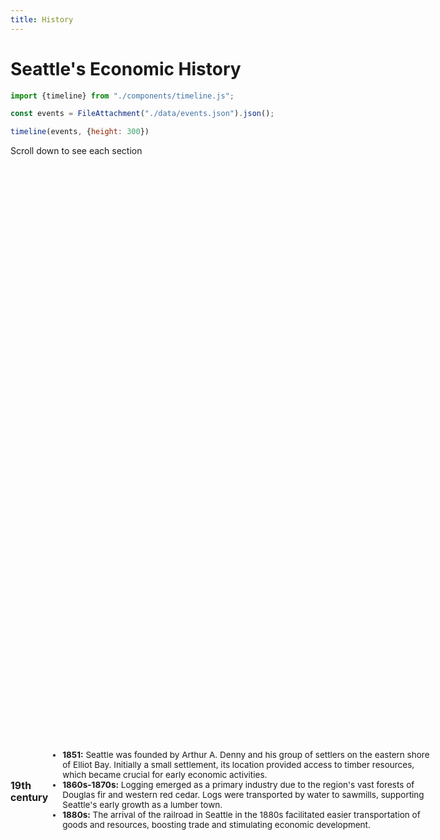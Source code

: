 ```yaml
---
title: History
---
```


<h1> Seattle's Economic History </h1>

```js
import {timeline} from "./components/timeline.js";
```

```js
const events = FileAttachment("./data/events.json").json();
```

```js
timeline(events, {height: 300})
```
<p>Scroll down to see each section </p>
<div class="sticky-container">


  <div class="sticky-section">

  ### 19th century
  <ul id= "found-growth">
    <li> <b>1851:</b> Seattle was founded by Arthur A. Denny and his group of settlers on the eastern shore of Elliot Bay. Initially a small settlement, its location provided access to timber resources, which became crucial for early economic activities.
    </li>
    <li> <b>1860s-1870s:</b> Logging emerged as a primary industry due to the region's vast forests of Douglas fir and western red cedar. Logs were transported by water to sawmills, supporting Seattle's early growth as a lumber town.
    </li>
    <li> <b>1880s:</b> The arrival of the railroad in Seattle in the 1880s facilitated easier transportation of goods and resources, boosting trade and stimulating economic development.
    </li>
  </ul>
  </div>



  <div class="sticky-section">

  ### Early 20th century
  <ul id= "found-growth">
    <li><b>1897-1899:</b> The Klondike Gold Rush brought thousands of prospectors through Seattle on their way to Alaska and the Yukon, transforming the city into a supply and transportation hub. This event significantly boosted Seattle's economy and population.
    </li>
    <li><b>1907:</b> The completion of the Lake Washington Ship Canal connected Puget Sound to Lake Union and Lake Washington, creating a continuous navigable waterway. This enhanced Seattle's maritime trade capabilities and contributed to its status as a major port city.
    </li>
    <li><b>1910s-1920s:</b> Boeing Company, founded in 1916, initially manufactured seaplanes and then transitioned to military aircraft production during World War I. This marked the beginning of Seattle's aerospace industry, which would later become a cornerstone of the city's economy.
    </li>
  </ul>
  </div>

  <div class="sticky-section">

  ### Great Depression & World War II
  <ul id= "found-growth">
    <li><b>1930s:</b> Seattle, like much of the United States, suffered during the Great Depression. The city saw significant unemployment and economic hardship, although federal programs like the New Deal provided some relief and infrastructure development.
    </li>
    <li>
    <b>1940s:</b> During World War II, Seattle's economy rebounded due to the demand for aircraft production. Boeing emerged as a major manufacturer of military planes, employing tens of thousands and transforming the region into a center of aerospace innovation.
    </li>
  </ul>
  </div>


  <div class="sticky-section">

  ### Post-War Expansion
  <ul id= "found-growth">
    <li><b>1950s-1960s:</b> After World War II, Boeing continued to dominate Seattle's economy, becoming the world's largest aerospace company. The company's growth fueled rapid population expansion and suburbanization in the Seattle metropolitan area.
    </li>
    <li>
    <b>1970s:</b> The "Boeing Bust" in the early 1970s led to significant job losses and economic downturns as the company faced canceled government contracts and a declining market for commercial aircraft.
    </li>
  </ul>
  </div>

  <div class="sticky-section">

  ### Late 20th Century
  <ul id= "found-growth">
    <li><b>1970s-1980s:</b> Seattle began diversifying its economy away from its dependence on Boeing. The emergence of the technology sector started with companies like Microsoft, founded in nearby Redmond in 1975. This laid the foundation for Seattle's future as a technology hub.
    </li>
    <li>
    <b>1980s-1990s:</b> Microsoft's rapid growth during the 1980s and 1990s contributed to the region's economic prosperity. Other technology companies, along with advancements in software development, further solidified Seattle's reputation as a center for technology and innovation.
    </li>
  </ul>
  </div>

  <div class="sticky-section">

  ### 21st Century
  <ul id= "found-growth">
    <li> <b>2000s:</b> Amazon.com, founded in 1994, expanded significantly in Seattle during the 2000s. The company's growth fueled demand for office space and attracted a highly skilled workforce, contributing to Seattle's economic boom.
    </li>
    <li>
    <b>2010s:</b> Seattle experienced robust economic growth driven by technology, biotechnology, healthcare, and logistics sectors. The city became known for its thriving startup scene and attracted a diverse range of industries.
    </li>
    <li>
    <b>2020s:</b> Seattle continued to see growth in technology and innovation, although challenges such as housing affordability and homelessness became more pronounced. The city grappled with balancing economic development with social and environmental concerns.
    </li>
  </ul>
  </div>

  </div>


<style>
.sticky-container {
  height: 50vh;
  width: 100vw;
  scroll-snap-type: y mandatory;
  overflow-y: scroll;
}

.sticky-section {
  display: flex;
  text-wrap: wrap;
  align-items: center;
  font-size: 13.5px;
  width: 70%;
  height: 100%;
  scroll-snap-align: start;
}
</style>